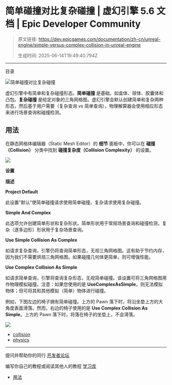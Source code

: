 # 简单碰撞对比复杂碰撞 | 虚幻引擎 5.6 文档 | Epic Developer Community

> 原文链接: https://dev.epicgames.com/documentation/zh-cn/unreal-engine/simple-versus-complex-collision-in-unreal-engine
> 
> 生成时间: 2025-06-14T19:49:40.794Z

---

目录

![简单碰撞对比复杂碰撞](https://dev.epicgames.com/community/api/documentation/image/d921fd27-f143-4ba3-a4d6-cc193fa21be0?resizing_type=fill&width=1920&height=335)

虚幻引擎中有简单和复杂碰撞形态。**简单碰撞** 是基础，如盒体、球体、胶囊体和凸包。**复杂碰撞** 是给定对象的三角网格图。虚幻引擎会默认创建简单和复杂两种形态，然后基于用户需要（复杂查询 vs 简单查询），物理解算器会使用相应形态来进行场景查询和碰撞检测。

## 用法

在静态网格体编辑器（Static Mesh Editor）的 **细节** 面板中，你可以在 **碰撞（Collision）** 分类中找到 **碰撞复杂度（Collision Complexity）** 的设置。

![](https://d1iv7db44yhgxn.cloudfront.net/documentation/images/b0244427-8edc-4bb3-8626-3e028ae947d5/staticmeshsettingscollisioncomplexity.png)

**设置**

**描述**

**Project Default**

此设置"默认"使简单碰撞请求使用简单碰撞，复杂请求使用复杂碰撞。

**Simple And Complex**

此选项允许创建简单形状和复杂形状。简单形状用于常规场景查询和碰撞检测，复杂（逐多边形）形状用于复杂场景查询。

**Use Simple Collision As Complex**

如请求复杂查询，引擎仍将查询简单形态，无视三角网格图。这有助于节约内存，因为我们不需要烘焙三角网格图。如果碰撞几何体更简单，则可增强性能。

**Use Complex Collision As Simple**

如请求简单查询，引擎将查询复杂形态，无视简单碰撞。该设置可将三角网格图用作物理模拟碰撞。注意：如果您使用的是 **UseComplexAsSimple**，则无法模拟物体；但可将其和其他模拟（简单）物体进行碰撞。

例如，下图左边的椅子拥有简单碰撞。上方的 Pawn 落下时，将沿坐垫上方的大角度表面滑落。然而，右边的椅子使用的是 **Use Complex Collision As Simple**。上方的 Pawn 落下时，将落在椅子的坐垫上，不会滑落。

[![](https://d1iv7db44yhgxn.cloudfront.net/documentation/images/e3b5a18f-a0dd-419e-9fcc-12126a7a1dc7/eximage.png)](https://d1iv7db44yhgxn.cloudfront.net/documentation/images/e3b5a18f-a0dd-419e-9fcc-12126a7a1dc7/eximage.png)

-   [collision](https://dev.epicgames.com/community/search?query=collision)
-   [physics](https://dev.epicgames.com/community/search?query=physics)

* * *

提问并帮助你的同行 [开发者论坛](https://forums.unrealengine.com/categories?tag=unreal-engine)

编写你自己的教程或阅读其他人的教程 [学习库](https://dev.epicgames.com/community/unreal-engine/learning)

-   [用法](/documentation/zh-cn/unreal-engine/simple-versus-complex-collision-in-unreal-engine#%E7%94%A8%E6%B3%95)